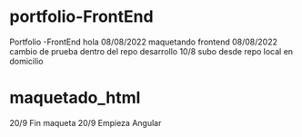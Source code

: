 # portfolio-FrontEnd
Portfolio -FrontEnd
hola
08/08/2022 maquetando frontend
08/08/2022 cambio de prueba dentro del repo desarrollo
10/8 subo desde repo local en domicilio
# maquetado_html
20/9 Fin maqueta
20/9 Empieza Angular
